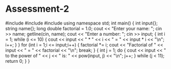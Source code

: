 # Assessment-2

#include <iostream> 
#include <string>
#include <cmath>
using namespace std;
int main()
{
    int input{};
    string name{};
    long double factorial = 1.0;
    cout << "Enter your name: ";
    cin >> name;
    getline(cin, name);
    cout << "Enter a number: ";
    cin >> input;
    {
        int i = 1;
        while (i <= 10)
        {
            cout << input << " * " << i << " = " << input * i << "\n";
            i++;
        }
    }
    for (int i = 1;i <= input;i++) {
        factorial *= i;
        cout << "Factorial of " << input << " = " << factorial << "\n";
        break;
    }
    {
        int j = 1;
        do {
            cout << input << " to the power of " << j << " is: " << pow(input, j) << "\n";
            j++;
        } while (j < 11);
        return 0;
    }
}
